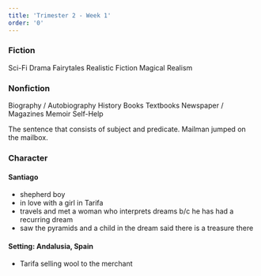 ```yaml
---
title: 'Trimester 2 - Week 1'
order: '0'
---
```


### Fiction
Sci-Fi
Drama
Fairytales
Realistic Fiction
Magical Realism


### Nonfiction
Biography / Autobiography
History Books
Textbooks
Newspaper / Magazines
Memoir
Self-Help

The sentence that consists of subject and predicate.
Mailman jumped on the mailbox. 

### Character
#### Santiago
- shepherd boy
- in love with a girl in Tarifa
- travels and met a woman who interprets dreams b/c he has had a recurring dream
- saw the pyramids and a child in the dream said there is a treasure there
#### Setting: Andalusia, Spain
- Tarifa selling wool to the merchant